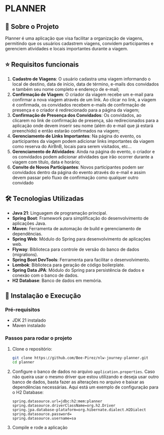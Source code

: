 # PLANNER

## 🌟 Sobre o Projeto
Planner é uma aplicação que visa facilitar a organização de viagens, permitindo que os usuários cadastrem viagens, convidem participantes e gerenciem atividades e locais importantes durante a viagem.


## ⭐ Requisitos funcionais
1. **Cadastro de Viagens**: O usuário cadastra uma viagem informando o local de destino, data de início, data de término, e-mails dos convidados e também seu nome completo e endereço de e-mail;
2. **Confirmação de Viagem**: O criador da viagem recebe um e-mail para confirmar a nova viagem através de um link. Ao clicar no link, a viagem é confirmada, os convidados recebem e-mails de confirmação de presença e o criador é redirecionado para a página da viagem;
3. **Confirmação de Presença dos Convidados**: Os convidados, ao clicarem no link de confirmação de presença, são redirecionados para a aplicação onde devem inserir seu nome (além do e-mail que já estará preenchido) e então estarão confirmados na viagem;
4. **Gerenciamento de Links Importantes**: Na página do evento, os participantes da viagem podem adicionar links importantes da viagem como reserva do AirBnB, locais para serem visitados, etc...
5. **Gerenciamento de Atividades**: Ainda na página do evento, o criador e os convidados podem adicionar atividades que irão ocorrer durante a viagem com título, data e horário;
6. **Convite de Novos Participantes**: Novos participantes podem ser convidados dentro da página do evento através do e-mail e assim devem passar pelo fluxo de confirmação como qualquer outro convidado

## 🛠️ Tecnologias Utilizadas

- **Java 21**: Linguagem de programação principal.
- **Spring Boot**: Framework para simplificação do desenvolvimento de aplicações Java.
- **Maven**: Ferramenta de automação de build e gerenciamento de dependências.
- **Spring Web**: Módulo do Spring para desenvolvimento de aplicações web.
- **Flyway**: Biblioteca para controle de versão do banco de dados (migrations).
- **Spring Boot DevTools**: Ferramenta para facilitar o desenvolvimento.
- **Lombok**: Biblioteca para geração de código boilerplate.
- **Spring Data JPA**: Módulo do Spring para persistência de dados e conexão com o banco de dados.
- **H2 Database**: Banco de dados em memória.


## 🚀 Instalação e Execução

### Pré-requisitos

- JDK 21 instalado
- Maven instalado

### Passos para rodar o projeto

1. Clone o repositório:

    ```sh
    git clone https://github.com/Bee-Pirez/nlw-journey-planner.git
    cd planner
    ```

2. Configure o banco de dados no arquivo `application.properties`. Caso não queira usar o mesmo driver que estou utilizando e deseja usar outro banco de dados, basta fazer as alterações no arquivo e baixar as dependências necessárias. Aqui está um exemplo de configuração para o H2 Database:
    ```properties
    spring.datasource.url=jdbc:h2:mem:planner
    spring.datasource.driverClassName=org.h2.Driver
    spring.jpa.database-plataform=org.hibernate.dialect.H2Dialect
    spring.datasource.password=
    spring.datasource.username=sa
    
    ```

3. Compile e rode a aplicação

